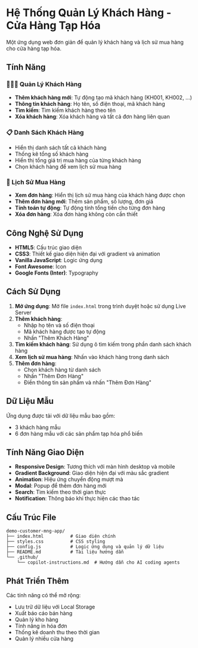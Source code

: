 # Hệ Thống Quản Lý Khách Hàng - Cửa Hàng Tạp Hóa

Một ứng dụng web đơn giản để quản lý khách hàng và lịch sử mua hàng cho cửa hàng tạp hóa.

## Tính Năng

### 🧑‍🤝‍🧑 Quản Lý Khách Hàng
- **Thêm khách hàng mới**: Tự động tạo mã khách hàng (KH001, KH002, ...)
- **Thông tin khách hàng**: Họ tên, số điện thoại, mã khách hàng
- **Tìm kiếm**: Tìm kiếm khách hàng theo tên
- **Xóa khách hàng**: Xóa khách hàng và tất cả đơn hàng liên quan

### 📋 Danh Sách Khách Hàng
- Hiển thị danh sách tất cả khách hàng
- Thống kê tổng số khách hàng
- Hiển thị tổng giá trị mua hàng của từng khách hàng
- Chọn khách hàng để xem lịch sử mua hàng

### 🛒 Lịch Sử Mua Hàng
- **Xem đơn hàng**: Hiển thị lịch sử mua hàng của khách hàng được chọn
- **Thêm đơn hàng mới**: Thêm sản phẩm, số lượng, đơn giá
- **Tính toán tự động**: Tự động tính tổng tiền cho từng đơn hàng
- **Xóa đơn hàng**: Xóa đơn hàng không còn cần thiết

## Công Nghệ Sử Dụng

- **HTML5**: Cấu trúc giao diện
- **CSS3**: Thiết kế giao diện hiện đại với gradient và animation
- **Vanilla JavaScript**: Logic ứng dụng
- **Font Awesome**: Icon
- **Google Fonts (Inter)**: Typography

## Cách Sử Dụng

1. **Mở ứng dụng**: Mở file `index.html` trong trình duyệt hoặc sử dụng Live Server
2. **Thêm khách hàng**:
   - Nhập họ tên và số điện thoại
   - Mã khách hàng được tạo tự động
   - Nhấn "Thêm Khách Hàng"
3. **Tìm kiếm khách hàng**: Sử dụng ô tìm kiếm trong phần danh sách khách hàng
4. **Xem lịch sử mua hàng**: Nhấn vào khách hàng trong danh sách
5. **Thêm đơn hàng**:
   - Chọn khách hàng từ danh sách
   - Nhấn "Thêm Đơn Hàng"
   - Điền thông tin sản phẩm và nhấn "Thêm Đơn Hàng"

## Dữ Liệu Mẫu

Ứng dụng được tải với dữ liệu mẫu bao gồm:
- 3 khách hàng mẫu
- 6 đơn hàng mẫu với các sản phẩm tạp hóa phổ biến

## Tính Năng Giao Diện

- **Responsive Design**: Tương thích với màn hình desktop và mobile
- **Gradient Background**: Giao diện hiện đại với màu sắc gradient
- **Animation**: Hiệu ứng chuyển động mượt mà
- **Modal**: Popup để thêm đơn hàng mới
- **Search**: Tìm kiếm theo thời gian thực
- **Notification**: Thông báo khi thực hiện các thao tác

## Cấu Trúc File

```
demo-customer-mng-app/
├── index.html          # Giao diện chính
├── styles.css          # CSS styling
├── config.js           # Logic ứng dụng và quản lý dữ liệu
├── README.md           # Tài liệu hướng dẫn
└── .github/
    └── copilot-instructions.md  # Hướng dẫn cho AI coding agents
```

## Phát Triển Thêm

Các tính năng có thể mở rộng:
- Lưu trữ dữ liệu với Local Storage
- Xuất báo cáo bán hàng
- Quản lý kho hàng
- Tính năng in hóa đơn
- Thống kê doanh thu theo thời gian
- Quản lý nhiều cửa hàng